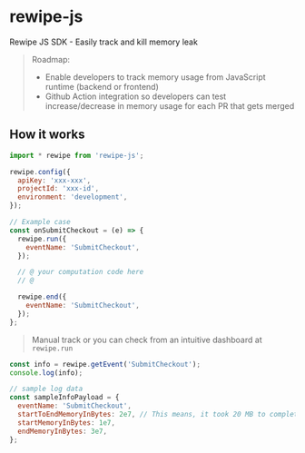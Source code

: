 # rewipe-js

Rewipe JS SDK - Easily track and kill memory leak

> Roadmap:
>
> - Enable developers to track memory usage from JavaScript runtime (backend or frontend)
> - Github Action integration so developers can test increase/decrease in memory usage for each PR that gets merged

## How it works

```js
import * rewipe from 'rewipe-js';

rewipe.config({
  apiKey: 'xxx-xxx',
  projectId: 'xxx-id',
  environment: 'development',
});

```

```js
// Example case
const onSubmitCheckout = (e) => {
  rewipe.run({
    eventName: 'SubmitCheckout',
  });

  // @ your computation code here
  // @

  rewipe.end({
    eventName: 'SubmitCheckout',
  });
};
```

> Manual track or you can check from an intuitive dashboard at `rewipe.run`

```js
const info = rewipe.getEvent('SubmitCheckout');
console.log(info);

// sample log data
const sampleInfoPayload = {
  eventName: 'SubmitCheckout',
  startToEndMemoryInBytes: 2e7, // This means, it took 20 MB to complete checkout functionality from client's end
  startMemoryInBytes: 1e7,
  endMemoryInBytes: 3e7,
};
```
